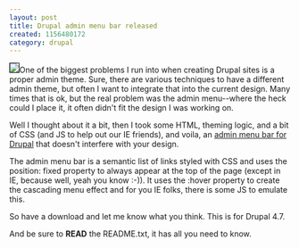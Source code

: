 ```yaml
--- 
layout: post
title: Drupal admin menu bar released
created: 1156480172
category: drupal
---
```

<img src="/files/admin_menu_screen.png" class="pull-right" style="border:1px solid #000" />One of the biggest problems I run into when creating Drupal sites is a proper admin theme. Sure, there are various techniques to have a different admin theme, but often I want to integrate that into the current design. Many times that is ok, but the real problem was the admin menu--where the heck could I place it, it often didn't fit the design I was working on.

Well I thought about it a bit, then I took some HTML, theming logic, and a bit of CSS (and JS to help out our IE friends), and voila, an <a href="/files/admin_menu_screen_full.png">admin menu bar for Drupal</a> that doesn't interfere with your design.

The admin menu bar is a semantic list of links styled with CSS and uses the position: fixed property to always appear at the top of the page (except in IE, because well, yeah you know :-)). It uses the :hover property to create the cascading menu effect and for you IE folks, there is some JS to emulate this.

So have a download and let me know what you think. This is for Drupal 4.7.

And be sure to <strong>READ</strong> the README.txt, it has all you need to know.
